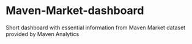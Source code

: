 # Maven-Market-dashboard
Short dashboard with essential information from Maven Market dataset provided by Maven Analytics
